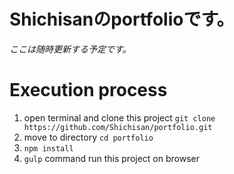 # Shichisanのportfolioです。
*ここは随時更新する予定です。*

# Execution process
1. open terminal and clone this project `git clone https://github.com/Shichisan/portfolio.git`
2. move to directory `cd portfolio`
3. `npm install`
4. `gulp` command run this project on browser